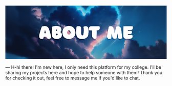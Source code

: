 ![# ABOUT ME](https://github.com/kocmoc00/kocmoc00/blob/main/about%20me.png?raw=true)

— H-hi there! I'm new here, I only need this platform for my college. I'll be sharing my projects here and hope to help someone with them! Thank you for checking it out, feel free to message me if you'd like to chat.
